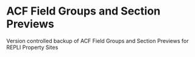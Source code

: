 # ACF Field Groups and Section Previews
Version controlled backup of ACF Field Groups and Section Previews for REPLI Property Sites
